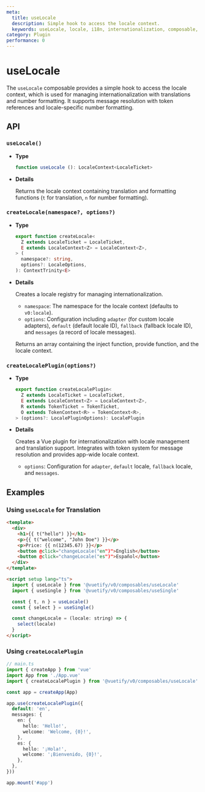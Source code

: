 ```yaml
---
meta:
  title: useLocale
  description: Simple hook to access the locale context.
  keywords: useLocale, locale, i18n, internationalization, composable, Vue
category: Plugin
performance: 0
---
```


# useLocale

The `useLocale` composable provides a simple hook to access the locale context, which is used for managing internationalization with translations and number formatting. It supports message resolution with token references and locale-specific number formatting.

## API

### `useLocale()`

* **Type**

  ```ts
  function useLocale (): LocaleContext<LocaleTicket>
  ```
    
* **Details**

  Returns the locale context containing translation and formatting functions (`t` for translation, `n` for number formatting).

### `createLocale(namespace?, options?)`

* **Type**
    
  ```ts
  export function createLocale<
    Z extends LocaleTicket = LocaleTicket,
    E extends LocaleContext<Z> = LocaleContext<Z>,
  > (
    namespace?: string,
    options?: LocaleOptions,
  ): ContextTrinity<E>
  ```
    
* **Details**
    
  Creates a locale registry for managing internationalization. 
  - `namespace`: The namespace for the locale context (defaults to `v0:locale`).
  - `options`: Configuration including `adapter` (for custom locale adapters), `default` (default locale ID), `fallback` (fallback locale ID), and `messages` (a record of locale messages).

  Returns an array containing the inject function, provide function, and the locale context.

### `createLocalePlugin(options?)`

* **Type**
    
  ```ts
  export function createLocalePlugin<
    Z extends LocaleTicket = LocaleTicket,
    E extends LocaleContext<Z> = LocaleContext<Z>,
    R extends TokenTicket = TokenTicket,
    O extends TokenContext<R> = TokenContext<R>,
  > (options?: LocalePluginOptions): LocalePlugin
  ```
    
* **Details**
    
  Creates a Vue plugin for internationalization with locale management and translation support. Integrates with token system for message resolution and provides app-wide locale context.
  - `options`: Configuration for `adapter`, `default` locale, `fallback` locale, and `messages`.

## Examples

### Using `useLocale` for Translation

```html
<template>
  <div>
    <h1>{{ t("hello") }}</h1>
    <p>{{ t("welcome", "John Doe") }}</p>
    <p>Price: {{ n(12345.67) }}</p>
    <button @click="changeLocale("en")">English</button>
    <button @click="changeLocale("es")">Español</button>
  </div>
</template>

<script setup lang="ts">
  import { useLocale } from '@vuetify/v0/composables/useLocale'
  import { useSingle } from '@vuetify/v0/composables/useSingle'

  const { t, n } = useLocale()
  const { select } = useSingle()

  const changeLocale = (locale: string) => {
    select(locale)
  }
</script>
```

### Using `createLocalePlugin`

```ts
// main.ts
import { createApp } from 'vue'
import App from './App.vue'
import { createLocalePlugin } from '@vuetify/v0/composables/useLocale'

const app = createApp(App)

app.use(createLocalePlugin({
  default: 'en',
  messages: {
    en: {
      hello: 'Hello!',
      welcome: 'Welcome, {0}!',
    },
    es: {
      hello: '¡Hola!',
      welcome: '¡Bienvenido, {0}!',
    },
  },
}))

app.mount('#app')
```


